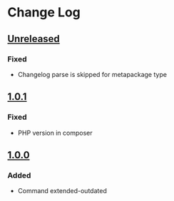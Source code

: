 # Change Log

## [Unreleased][unreleased]

### Fixed
- Changelog parse is skipped for metapackage type

## [1.0.1]
### Fixed
- PHP version in composer


## [1.0.0]
### Added
- Command extended-outdated

[unreleased]: https://github.com/efabrica-team/composer-plugin/compare/1.0.1...HEAD
[1.0.1]: https://github.com/efabrica-team/composer-plugin/compare/1.0.0...1.0.1
[1.0.0]: https://github.com/efabrica-team/composer-plugin/compare/94483a2b4959360b4963e41b947b835d7980b0a3...1.0.0
